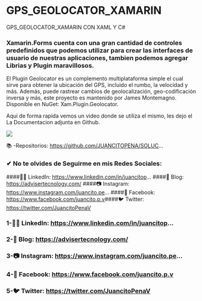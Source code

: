 # GPS_GEOLOCATOR_XAMARIN
GPS_GEOLOCATOR_XAMARIN CON XAML Y C#
### Xamarin.Forms cuenta con una gran cantidad de controles predefinidos que podemos utilizar para crear las interfaces de usuario de nuestras aplicaciones, tambien podemos agregar Librias y Plugin maravillosos.

El Plugin Geolocator es un complemento multiplataforma simple el cual sirve para obtener la ubicación del GPS, incluido el rumbo, la velocidad y más. Además, puede rastrear cambios de geolocalización, geo-codificación inversa y más, este proyecto es mantenido por James Montemagno.
Disponible en NuGet: Xam.Plugin.Geolocator.

Aqui de forma rapida vemos un video donde se utiliza el mismo, les dejo el La Documentacion adjunta en Github.

![](DIAGRAMA.png)


📚 -Repositorios:
https://github.com/JUANCITOPENA/SOLUC...

### ✔ No te olvides de Seguirme en mis Redes Sociales:

####👨‍💼 LinkedIn: https://www.linkedin.com/in/juancitop...
####📰 Blog: https://advisertecnology.com/
####📷 Instagram: https://www.instagram.com/juancito.pe...
####📑 Facebook: https://www.facebook.com/juancito.p.v​
####🐦 Twitter: https://twitter.com/JuancitoPenaV​

### 1-👨‍💼 LinkedIn: https://www.linkedin.com/in/juancitop...
### 2-📰 Blog: https://advisertecnology.com/
### 3-📷 Instagram: https://www.instagram.com/juancito.pe...
### 4-📑 Facebook: https://www.facebook.com/juancito.p.v​
### 5-🐦 Twitter: https://twitter.com/JuancitoPenaV​


